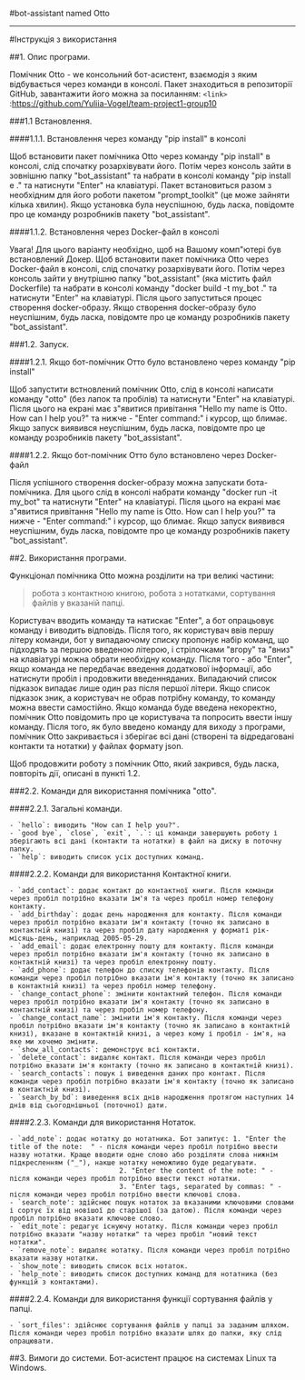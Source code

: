 #bot-assistant named Otto
__________________________________________________________

#Інструкція з використання

##1. Опис програми.

Помічник Otto - wе консольний бот-асистент, взаємодія з яким відбувається через команди в консолі. 
Пакет знаходиться в репозиторії GitHub, завантажити його можна за посиланням: 
`<link>` :https://github.com/Yuliia-Vogel/team-project1-group10

###1.1 Встановлення.

####1.1.1. Встановлення через команду "pip install" в консолі

Щоб встановити пакет помічника Otto через команду "pip install" в консолі, слід спочатку розархівувати його. 
Потім через консоль зайти в зовнішню папку "bot_assistant" та набрати в консолі команду "pip install e ." та натиснути "Enter" на клавіатурі.
Пакет встановиться разом з необхідним для його роботи пакетом "prompt_toolkit" (це може зайняти кілька хвилин).
Якщо установка була неуспішною, будь ласка, повідомте про це команду розробників пакету "bot_assistant".

####1.1.2. Встановлення через Docker-файл в консолі

Увага! Для цього варіанту необхідно, щоб на Вашому комп"ютері був встановлений Докер.
Щоб встановити пакет помічника Otto через Docker-файл в консолі, слід спочатку розархівувати його. 
Потім через консоль зайти у внутрішню папку "bot_assistant" (яка містить файл Dockerfile) та набрати в консолі команду "docker build -t my_bot ." та натиснути "Enter" на клавіатурі. Після цього запуститься процес створення docker-образу. 
Якщо створення docker-образу було неуспішним, будь ласка, повідомте про це команду розробників пакету "bot_assistant".


###1.2. Запуск.

####1.2.1. Якщо бот-помічник Отто було встановлено через команду "pip install"

Щоб запустити встновлений помічник Otto, слід в консолі написати команду "otto" (без лапок та пробілів) та натиснути "Enter" на клавіатурі.
Після цього на екрані має з"явитися привітання "Hello my name is Otto. How can I help you?" та нижче - "Enter command:" і курсор, що блимає.
Якщо запуск виявився неуспішним, будь ласка, повідомте про це команду розробників пакету "bot_assistant".

####1.2.2. Якщо бот-помічник Отто було встановлено через Docker-файл

Після успішного створення docker-образу можна запускати бота-помічника. Для цього слід в консолі набрати команду "docker run -it my_bot" та натиснути "Enter" на клавіатурі.
Після цього на екрані має з"явитися привітання "Hello my name is Otto. How can I help you?" та нижче - "Enter command:" і курсор, що блимає.
Якщо запуск виявився неуспішним, будь ласка, повідомте про це команду розробників пакету "bot_assistant".

##2. Використання програми.

Функціонал помічника Otto можна розділити на три великі частини:
> робота з контактною книгою,
> робота з нотатками,
> сортування файлів у вказаній папці.

Користувач вводить команду та натискає "Enter", а бот опрацьовує команду і виводить відповідь.
Після того, як користувач ввів першу літеру команди, бот у випадаючому списку пропонує набір команд, що підходять за першою введеною літерою, і стрілочками "вгору" та "вниз" на клавіатурі можна обрати необхідну команду. 
Після того - або "Enter", якщо команда не передбачає введення додаткової інформації, або натиснути пробіл і продовжити введенняданих.
Випадаючий список підказок випадає лише один раз після першої літери. Якщо список підказок зник, а користувач не обрав потрібну команду, то команду можна ввести самостійно.
Якщо команда буде введена некоректно, помічник Otto повідомить про це користувача та попросить ввести іншу команду.
Після того, як було введено команду для виходу з програми, помічник Otto закривається і зберігає всі дані (створені та відредаговані контакти та нотатки) у файлах формату json.

Щоб продовжити роботу з помічник Otto, який закрився, будь ласка, повторіть дії, описані в пункті 1.2.

###2.2. Команди для використання помічника "otto".

####2.2.1. Загальні команди.

    - `hello`: виводить "How can I help you?".
    - `good bye`, `close`, `exit`, `.`: ці команди завершують роботу і зберігають всі дані (контакти та нотатки) в файл на диску в поточну папку.
    - `help`: виводить список усіх доступних команд.

####2.2.2. Команди для використання Контактної книги.

    - `add_contact`: додає контакт до контактної книги. Після команди через пробіл потрібно вказати ім'я та через пробіл номер телефону контакту. 
    - `add_birthday`: додає день народження для контакту. Після команди через пробіл потрібно вказати ім'я контакту (точно як записано в контактній книзі) та через пробіл дату народження у форматі рік-місяць-день, наприклад 2005-05-29.
    - `add_email`: додає електронну пошту для контакту. Після команди через пробіл потрібно вказати ім'я контакту (точно як записано в контактній книзі) та через пробіл електронну пошту.
    - `add_phone`: додає телефон до списку телефонів контакту. Після команди через пробіл потрібно вказати ім'я контакту (точно як записано в контактній книзі) та через пробіл номер телефону.
    - `change_contact_phone`: змінити контактний телефон. Після команди через пробіл потрібно вказати ім'я контакту (точно як записано в контактній книзі) та через пробіл номер телефону.
    - `change_contact_name`: змінити ім'я контакту. Після команди через пробіл потрібно вказати ім'я контакту (точно як записано в контактній книзі), вказане в контактній книзі, а через кому і пробіл - ім'я, на яке ми хочемо змінити.
    - `show_all_contacts`: демонструє всі контакти.
    - `delete_contact`: видаляє контакт. Після команди через пробіл потрібно вказати ім'я контакту (точно як записано в контактній книзі).
    - `search_contacts`: пошук і виведення даних про контакт. Після команди через пробіл потрібно вказати ім'я контакту (точно як записано в контактній книзі).
    - `search_by_bd`: виведення всіх днів народження протягом наступних 14 днів від сьогоднішньої (поточної) дати.

####2.2.3. Команди для використання Нотаток.

    - `add_note`: додає нотатку до нотатника. Бот запитує: 1. "Enter the title of the note:  " - після команди через пробіл потрібно ввести назву нотатки. Краще вводити одне слово або розділяти слова нижнім підкресленням ("_"), накше нотатку неможливо буде редагувати.
							   2. "Enter the content of the note: " - після команди через пробіл потрібно ввести текст нотатки. 
							   3. "Enter tags, separated by commas: " - після команди через пробіл потрібно ввести ключові слова.
    - `search_note': здійснює пошук нотаток за вказаними ключовими словами і сортує їх від новішої до старішої (за датою). Після команди через пробіл потрібно вказати ключове слово.
    - `edit_note`: редагує існуючу нотатку. Після команди через пробіл потрібно вказати "назву нотатки" та через пробіл "новий текст нотатки".
    - `remove_note`: видаляє нотатку. Після команди через пробіл потрібно вказати назву нотатки.
    - `show_note`: виводить список всіх нотаток.
    - `help_note`: виводить список доступних команд для нотатника (без функцій з контактами).
 
####2.2.4. Команди для використання функції сортування файлів у папці.

    - `sort_files': здійснює сортування файлів у папці за заданим шляхом. Після команди через пробіл потрібно вказати шлях до папки, яку слід опрацювати.


##3. Вимоги до системи.
Бот-асистент працює на системах Linux та Windows.

